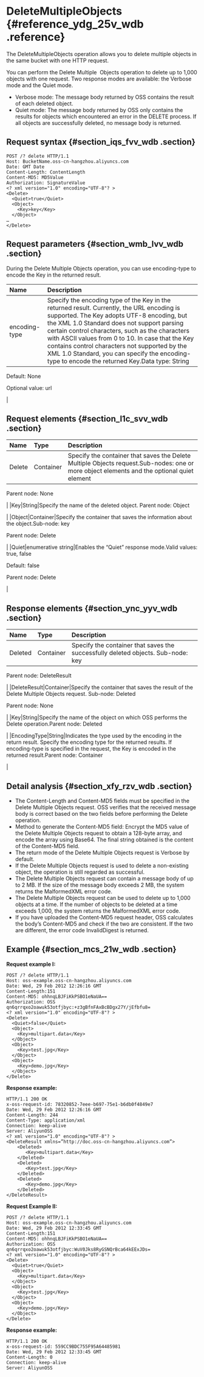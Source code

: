 # DeleteMultipleObjects {#reference_ydg_25v_wdb .reference}

The DeleteMultipleObjects operation allows you to delete multiple objects in the same bucket with one HTTP request.

You can perform the Delete Multiple  Objects operation to delete up to 1,000 objects with one request. Two response modes are available: the Verbose mode and the Quiet mode.

-   Verbose mode: The message body returned by OSS contains the result of each deleted object.
-   Quiet mode: The message body returned by OSS only contains the results for objects which encountered an error in the DELETE process. If all objects are successfully deleted, no message body is returned.

## Request syntax {#section_iqs_fvv_wdb .section}

```
POST /? delete HTTP/1.1
Host: BucketName.oss-cn-hangzhou.aliyuncs.com
Date: GMT Date
Content-Length: ContentLength
Content-MD5: MD5Value
Authorization: SignatureValue
<? xml version="1.0" encoding="UTF-8"? >
<Delete>
  <Quiet>true</Quiet>
  <Object>
    <Key>key</Key>
  </Object>
…
</Delete>
```

## Request parameters {#section_wmb_lvv_wdb .section}

During the Delete Multiple Objects operation, you can use encoding-type to encode the Key in the returned result.

|Name|Description|
|:---|:----------|
|encoding-type|Specify the encoding type of the Key in the returned result. Currently, the URL encoding is supported. The Key adopts UTF-8 encoding, but the XML 1.0 Standard does not support parsing certain control characters, such as the characters with ASCII values from 0 to 10. In case that the Key contains control characters not supported by the XML 1.0 Standard, you can specify the encoding-type to encode the returned Key.Data type: String

Default: None

Optional value: url

|

## Request elements {#section_l1c_svv_wdb .section}

|Name|Type|Description|
|:---|:---|:----------|
|Delete|Container|Specify the container that saves the Delete Multiple Objects request.Sub-nodes: one or more object elements and the optional quiet element

Parent node: None

|
|Key|String|Specify the name of the deleted object. Parent node: Object

|
|Object|Container|Specify the container that saves the information about the object.Sub-node: key

Parent node: Delete

|
|Quiet|enumerative string|Enables the “Quiet” response mode.Valid values: true, false

Default: false

Parent node: Delete

|

## Response elements {#section_ync_yyv_wdb .section}

|Name|Type|Description|
|:---|:---|:----------|
|Deleted|Container|Specify the container that saves the successfully deleted objects. Sub-node: key

Parent node: DeleteResult

|
|DeleteResult|Container|Specify the container that saves the result of the Delete Multiple Objects request. Sub-node: Deleted

Parent node: None

|
|Key|String|Specify the name of the object on which OSS performs the Delete operation.Parent node: Deleted

 |
|EncodingType|String|Indicates the type used by the encoding in the return result. Specify the encoding type for the returned results. If encoding-type is specified in the request, the Key is encoded in the returned result.Parent node: Container

|

## Detail analysis {#section_xfy_rzv_wdb .section}

-   The Content-Length and Content-MD5 fields must be specified in the Delete Multiple Objects request. OSS verifies that the received message body is correct based on the two fields before performing the Delete operation.
-   Method to generate the Content-MD5 field: Encrypt the MD5 value of the Delete Multiple Objects request to obtain a 128-byte array, and encode the array using Base64. The final string obtained is the content of the Content-MD5 field.
-   The return mode of the Delete Multiple Objects request is Verbose by default.
-   If the Delete Multiple Objects request is used to delete a non-existing object, the operation is still regarded as successful.
-   The Delete Multiple Objects request can contain a message body of up to 2 MB. If the size of the message body exceeds 2 MB, the system returns the MalformedXML error code.
-   The Delete Multiple Objects request can be used to delete up to 1,000 objects at a time. If the number of objects to be deleted at a time exceeds 1,000, the system returns the MalformedXML error code.
-   If you have uploaded the Content-MD5 request header, OSS calculates the body’s Content-MD5 and check if the two are consistent. If the two are different, the error code InvalidDigest is returned.

## Example {#section_mcs_21w_wdb .section}

**Request example I:**

```
POST /? delete HTTP/1.1
Host: oss-example.oss-cn-hangzhou.aliyuncs.com
Date: Wed, 29 Feb 2012 12:26:16 GMT
Content-Length:151
Content-MD5: ohhnqLBJFiKkPSBO1eNaUA==
Authorization: OSS qn6qrrqxo2oawuk53otfjbyc:+z3gBfnFAxBcBDgx27Y/jEfbfu8=
<? xml version="1.0" encoding="UTF-8"? >
<Delete> 
  <Quiet>false</Quiet>  
  <Object> 
    <Key>multipart.data</Key> 
  </Object>  
  <Object> 
    <Key>test.jpg</Key> 
  </Object>  
  <Object> 
    <Key>demo.jpg</Key> 
  </Object> 
</Delete>
```

**Response example:**

```
HTTP/1.1 200 OK
x-oss-request-id: 78320852-7eee-b697-75e1-b6db0f4849e7
Date: Wed, 29 Feb 2012 12:26:16 GMT
Content-Length: 244
Content-Type: application/xml
Connection: keep-alive
Server: AliyunOSS
<? xml version="1.0" encoding="UTF-8"? >
<DeleteResult xmlns=”http://doc.oss-cn-hangzhou.aliyuncs.com”>
    <Deleted>
       <Key>multipart.data</Key>
    </Deleted>
    <Deleted>
       <Key>test.jpg</Key>
    </Deleted>
    <Deleted>
       <Key>demo.jpg</Key>
    </Deleted>
</DeleteResult>
```

**Request Example II:**

```
POST /? delete HTTP/1.1
Host: oss-example.oss-cn-hangzhou.aliyuncs.com
Date: Wed, 29 Feb 2012 12:33:45 GMT
Content-Length:151
Content-MD5: ohhnqLBJFiKkPSBO1eNaUA==
Authorization: OSS qn6qrrqxo2oawuk53otfjbyc:WuV0Jks8RyGSNQrBca64kEExJDs=
<? xml version="1.0" encoding="UTF-8"? >
<Delete> 
  <Quiet>true</Quiet>  
  <Object> 
    <Key>multipart.data</Key> 
  </Object>  
  <Object> 
    <Key>test.jpg</Key> 
  </Object>  
  <Object> 
    <Key>demo.jpg</Key> 
  </Object> 
</Delete>
```

**Response example:**

```
HTTP/1.1 200 OK
x-oss-request-id: 559CC9BDC755F95A64485981
Date: Wed, 29 Feb 2012 12:33:45 GMT
Content-Length: 0
Connection: keep-alive
Server: AliyunOSS
```

